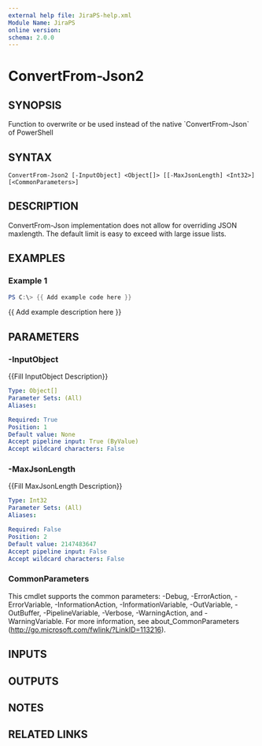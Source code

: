 ```yaml
---
external help file: JiraPS-help.xml
Module Name: JiraPS
online version:
schema: 2.0.0
---
```


# ConvertFrom-Json2

## SYNOPSIS
Function to overwrite or be used instead of the native \`ConvertFrom-Json\` of PowerShell

## SYNTAX

```
ConvertFrom-Json2 [-InputObject] <Object[]> [[-MaxJsonLength] <Int32>] [<CommonParameters>]
```

## DESCRIPTION
ConvertFrom-Json implementation does not allow for overriding JSON maxlength.
The default limit is easy to exceed with large issue lists.

## EXAMPLES

### Example 1
```powershell
PS C:\> {{ Add example code here }}
```

{{ Add example description here }}

## PARAMETERS

### -InputObject
{{Fill InputObject Description}}

```yaml
Type: Object[]
Parameter Sets: (All)
Aliases:

Required: True
Position: 1
Default value: None
Accept pipeline input: True (ByValue)
Accept wildcard characters: False
```

### -MaxJsonLength
{{Fill MaxJsonLength Description}}

```yaml
Type: Int32
Parameter Sets: (All)
Aliases:

Required: False
Position: 2
Default value: 2147483647
Accept pipeline input: False
Accept wildcard characters: False
```

### CommonParameters
This cmdlet supports the common parameters: -Debug, -ErrorAction, -ErrorVariable, -InformationAction, -InformationVariable, -OutVariable, -OutBuffer, -PipelineVariable, -Verbose, -WarningAction, and -WarningVariable. For more information, see about_CommonParameters (http://go.microsoft.com/fwlink/?LinkID=113216).

## INPUTS

## OUTPUTS

## NOTES

## RELATED LINKS
